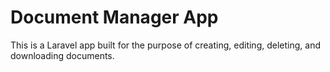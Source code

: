 # Document Manager App

This is a Laravel app built for the purpose of creating, editing, deleting, and downloading documents.
